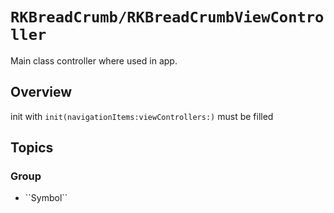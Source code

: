 # ``RKBreadCrumb/RKBreadCrumbViewController``

Main class controller where used in app.

## Overview
 
 init with ``init(navigationItems:viewControllers:)`` must be filled

## Topics

### <!--@START_MENU_TOKEN@-->Group<!--@END_MENU_TOKEN@-->

- <!--@START_MENU_TOKEN@-->``Symbol``<!--@END_MENU_TOKEN@-->

